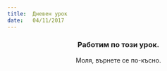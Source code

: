 ```yaml
---
title:  Дневен урок
date:   04/11/2017
---
```


### <center>Работим по този урок.</center>
<center>Моля, върнете се по-късно.</center>
